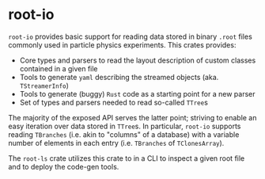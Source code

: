 # root-io

`root-io` provides basic support for reading data stored in binary `.root` files commonly used in particle physics experiments. This crates provides:

  - Core types and parsers to read the layout description of custom classes contained in a given file
  - Tools to generate `yaml` describing the streamed objects (aka. `TStreamerInfo`)
  - Tools to generate (buggy) `Rust` code as a starting point for a new parser
  - Set of types and parsers needed to read so-called `TTree`s
  
The majority of the exposed API serves the latter point; striving to enable an easy iteration over data stored in `TTree`s. In particular, `root-io` supports reading `TBranches` (i.e. akin to "columns" of a database) with a variable number of elements in each entry (i.e. `TBranches` of `TClonesArray`).

The `root-ls` crate utilizes this crate to in a CLI to inspect a given root file and to deploy the code-gen tools.
  
  
